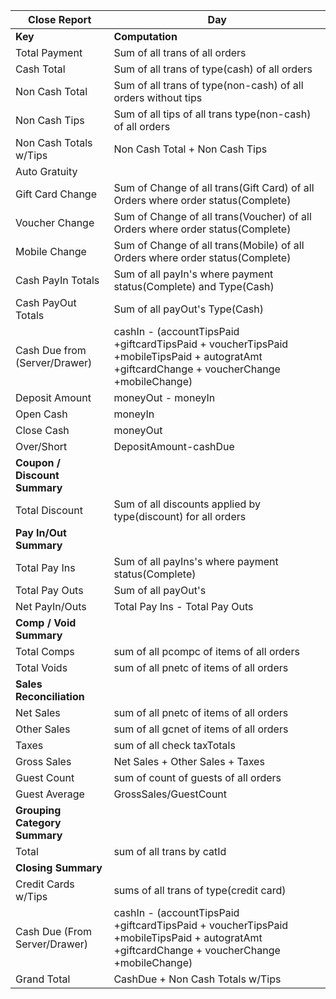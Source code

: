 | __Close Report__ | __Day__|
| ------ | ------ |
| __Key__ | __Computation__ |
| Total Payment | Sum of all trans of all orders |
| Cash Total | Sum of all trans of type(cash) of all orders |
| Non Cash Total | Sum of all trans of type(non-cash) of all orders without tips |
| Non Cash Tips | Sum of all tips of all trans type(non-cash) of all orders   |
| Non Cash Totals w/Tips | Non Cash Total + Non Cash Tips  |
| Auto Gratuity |  |
| Gift Card Change| Sum of Change of all trans(Gift Card) of all Orders where order status(Complete) |
| Voucher Change | Sum of Change of all trans(Voucher) of all Orders where order status(Complete) |
| Mobile Change |Sum of Change of all trans(Mobile) of all Orders where order status(Complete) |
| Cash PayIn Totals | Sum of all payIn's where payment status(Complete) and Type(Cash)|
| Cash PayOut Totals | Sum of all payOut's Type(Cash) |
| Cash Due from (Server/Drawer) | cashIn - (accountTipsPaid +giftcardTipsPaid + voucherTipsPaid +mobileTipsPaid + autogratAmt +giftcardChange + voucherChange +mobileChange)|
| Deposit Amount | moneyOut - moneyIn |
| Open Cash | moneyIn |
| Close Cash | moneyOut |
| Over/Short | DepositAmount-cashDue |
| __Coupon / Discount Summary__ |
| Total Discount | Sum of all discounts applied by type(discount) for all orders|
| __Pay In/Out Summary__ |
| Total Pay Ins | Sum of all payIns's where payment status(Complete) |
| Total Pay Outs | Sum of all payOut's|
| Net PayIn/Outs | Total Pay Ins - Total Pay Outs|
| __Comp / Void Summary__ |
| Total Comps | sum of all pcompc of items of all orders |
| Total Voids | sum of all pnetc of items of all orders  |
| __Sales Reconciliation__ |
| Net Sales | sum of all pnetc of items of all orders |
| Other Sales | sum of all gcnet of items of all orders 
| Taxes | sum of all check taxTotals |
| Gross Sales | Net Sales + Other Sales + Taxes |
| Guest Count | sum of count of guests of all orders |
| Guest Average | GrossSales/GuestCount |
| __Grouping Category Summary__ |
| Total  | sum of all trans by catId|
| __Closing Summary__ |
| Credit Cards w/Tips| sums of all trans of type(credit card) |
| Cash Due (From Server/Drawer) |cashIn - (accountTipsPaid +giftcardTipsPaid + voucherTipsPaid +mobileTipsPaid + autogratAmt +giftcardChange + voucherChange +mobileChange) |
| Grand Total | CashDue + Non Cash Totals w/Tips |
